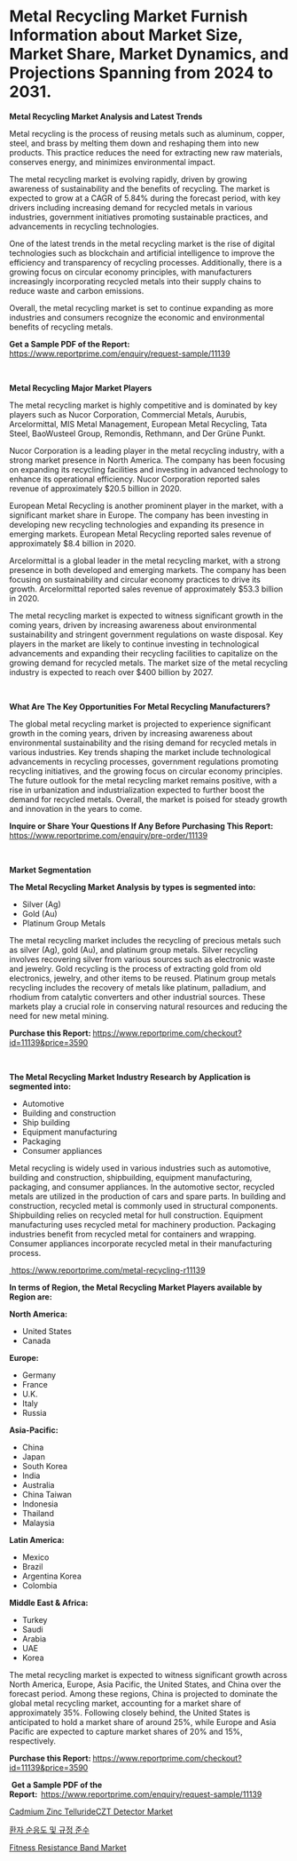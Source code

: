 <p><h1>Metal Recycling Market Furnish Information about Market Size, Market Share, Market Dynamics, and Projections Spanning from 2024 to 2031.</h1></p><p><strong>Metal Recycling Market Analysis and Latest Trends</strong></p>
<p><p>Metal recycling is the process of reusing metals such as aluminum, copper, steel, and brass by melting them down and reshaping them into new products. This practice reduces the need for extracting new raw materials, conserves energy, and minimizes environmental impact.</p><p>The metal recycling market is evolving rapidly, driven by growing awareness of sustainability and the benefits of recycling. The market is expected to grow at a CAGR of 5.84% during the forecast period, with key drivers including increasing demand for recycled metals in various industries, government initiatives promoting sustainable practices, and advancements in recycling technologies.</p><p>One of the latest trends in the metal recycling market is the rise of digital technologies such as blockchain and artificial intelligence to improve the efficiency and transparency of recycling processes. Additionally, there is a growing focus on circular economy principles, with manufacturers increasingly incorporating recycled metals into their supply chains to reduce waste and carbon emissions.</p><p>Overall, the metal recycling market is set to continue expanding as more industries and consumers recognize the economic and environmental benefits of recycling metals.</p></p>
<p><strong>Get a Sample PDF of the Report:&nbsp;</strong> <a href="https://www.reportprime.com/enquiry/request-sample/11139">https://www.reportprime.com/enquiry/request-sample/11139</a></p>
<p>&nbsp;</p>
<p><strong>Metal Recycling Major Market Players</strong></p>
<p><p>The metal recycling market is highly competitive and is dominated by key players such as Nucor Corporation, Commercial Metals, Aurubis, Arcelormittal, MIS Metal Management, European Metal Recycling, Tata Steel, BaoWusteel Group, Remondis, Rethmann, and Der Grüne Punkt.</p><p>Nucor Corporation is a leading player in the metal recycling industry, with a strong market presence in North America. The company has been focusing on expanding its recycling facilities and investing in advanced technology to enhance its operational efficiency. Nucor Corporation reported sales revenue of approximately $20.5 billion in 2020.</p><p>European Metal Recycling is another prominent player in the market, with a significant market share in Europe. The company has been investing in developing new recycling technologies and expanding its presence in emerging markets. European Metal Recycling reported sales revenue of approximately $8.4 billion in 2020.</p><p>Arcelormittal is a global leader in the metal recycling market, with a strong presence in both developed and emerging markets. The company has been focusing on sustainability and circular economy practices to drive its growth. Arcelormittal reported sales revenue of approximately $53.3 billion in 2020.</p><p>The metal recycling market is expected to witness significant growth in the coming years, driven by increasing awareness about environmental sustainability and stringent government regulations on waste disposal. Key players in the market are likely to continue investing in technological advancements and expanding their recycling facilities to capitalize on the growing demand for recycled metals. The market size of the metal recycling industry is expected to reach over $400 billion by 2027.</p></p>
<p>&nbsp;</p>
<p><strong>What Are The Key Opportunities For Metal Recycling Manufacturers?</strong></p>
<p><p>The global metal recycling market is projected to experience significant growth in the coming years, driven by increasing awareness about environmental sustainability and the rising demand for recycled metals in various industries. Key trends shaping the market include technological advancements in recycling processes, government regulations promoting recycling initiatives, and the growing focus on circular economy principles. The future outlook for the metal recycling market remains positive, with a rise in urbanization and industrialization expected to further boost the demand for recycled metals. Overall, the market is poised for steady growth and innovation in the years to come.</p></p>
<p><strong>Inquire or Share Your Questions If Any Before Purchasing This Report:</strong> <a href="https://www.reportprime.com/enquiry/pre-order/11139">https://www.reportprime.com/enquiry/pre-order/11139</a></p>
<p>&nbsp;</p>
<p><strong>Market Segmentation</strong></p>
<p><strong>The Metal Recycling Market Analysis by types is segmented into:</strong></p>
<p><ul><li>Silver (Ag)</li><li>Gold (Au)</li><li>Platinum Group Metals</li></ul></p>
<p><p>The metal recycling market includes the recycling of precious metals such as silver (Ag), gold (Au), and platinum group metals. Silver recycling involves recovering silver from various sources such as electronic waste and jewelry. Gold recycling is the process of extracting gold from old electronics, jewelry, and other items to be reused. Platinum group metals recycling includes the recovery of metals like platinum, palladium, and rhodium from catalytic converters and other industrial sources. These markets play a crucial role in conserving natural resources and reducing the need for new metal mining.</p></p>
<p><strong>Purchase this Report:&nbsp;</strong><a href="https://www.reportprime.com/checkout?id=11139&price=3590">https://www.reportprime.com/checkout?id=11139&price=3590</a></p>
<p>&nbsp;</p>
<p><strong>The Metal Recycling Market Industry Research by Application is segmented into:</strong></p>
<p><ul><li>Automotive</li><li>Building and construction</li><li>Ship building</li><li>Equipment manufacturing</li><li>Packaging</li><li>Consumer appliances</li></ul></p>
<p><p>Metal recycling is widely used in various industries such as automotive, building and construction, shipbuilding, equipment manufacturing, packaging, and consumer appliances. In the automotive sector, recycled metals are utilized in the production of cars and spare parts. In building and construction, recycled metal is commonly used in structural components. Shipbuilding relies on recycled metal for hull construction. Equipment manufacturing uses recycled metal for machinery production. Packaging industries benefit from recycled metal for containers and wrapping. Consumer appliances incorporate recycled metal in their manufacturing process.</p></p>
<p><a href="https://www.reportprime.com/metal-recycling-r11139">&nbsp;https://www.reportprime.com/metal-recycling-r11139</a></p>
<p><strong>In terms of Region, the Metal Recycling Market Players available by Region are:</strong></p>
<p>
    <p> <strong> North America: </strong>
        <ul>
            <li>United States</li>
            <li>Canada</li>
        </ul>
        </p> 
    <p> <strong> Europe: </strong>
        <ul>
            <li>Germany</li>
            <li>France</li>
            <li>U.K.</li>
            <li>Italy</li>
            <li>Russia</li>
        </ul>
        </p> 
    <p> <strong> Asia-Pacific: </strong>
        <ul>
            <li>China</li>
            <li>Japan</li>
            <li>South Korea</li>
            <li>India</li>
            <li>Australia</li>
            <li>China Taiwan</li>
            <li>Indonesia</li>
            <li>Thailand</li>
            <li>Malaysia</li>
        </ul>
        </p> 
    <p> <strong> Latin America: </strong>
        <ul>
            <li>Mexico</li>
            <li>Brazil</li>
            <li>Argentina Korea</li>
            <li>Colombia</li>
        </ul>
        </p> 
    <p> <strong> Middle East & Africa: </strong>
        <ul>
            <li>Turkey</li>
            <li>Saudi</li>
            <li>Arabia</li>
            <li>UAE</li>
            <li>Korea</li>
        </ul>
    </p>
    </p>
<p><p>The metal recycling market is expected to witness significant growth across North America, Europe, Asia Pacific, the United States, and China over the forecast period. Among these regions, China is projected to dominate the global metal recycling market, accounting for a market share of approximately 35%. Following closely behind, the United States is anticipated to hold a market share of around 25%, while Europe and Asia Pacific are expected to capture market shares of 20% and 15%, respectively.</p></p>
<p><strong>Purchase this Report: </strong><a href="https://www.reportprime.com/checkout?id=11139&price=3590">https://www.reportprime.com/checkout?id=11139&price=3590</a></p>
<p>&nbsp;<strong>Get a Sample PDF of the Report:&nbsp;&nbsp;</strong><a href="https://www.reportprime.com/enquiry/request-sample/11139">https://www.reportprime.com/enquiry/request-sample/11139</a></p>
<p><strong></strong></p>
<p><p><a href="https://fearless-okapi-6c8.notion.site/Analyzing-Cadmium-Zinc-TellurideCZT-Detector-Market-Global-Industry-Perspective-and-Forecast-2024--388213cf80354d4c9ce0551cd0cd9f2e">Cadmium Zinc TellurideCZT Detector Market</a></p><p><a href="https://github.com/royErdmtyan906778/Market-Research-Report-List-1/blob/main/414580423918.md">환자 순응도 및 규정 준수</a></p><p><a href="https://github.com/kathiaseamanalvaradovlprc2h/Market-Research-Report-List-2/blob/main/fitness-resistance-band-market.md">Fitness Resistance Band Market</a></p></p>